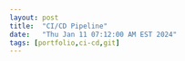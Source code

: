```yaml
---
layout: post
title:  "CI/CD Pipeline"
date:   "Thu Jan 11 07:12:00 AM EST 2024"
tags: [portfolio,ci-cd,git]
---
```

